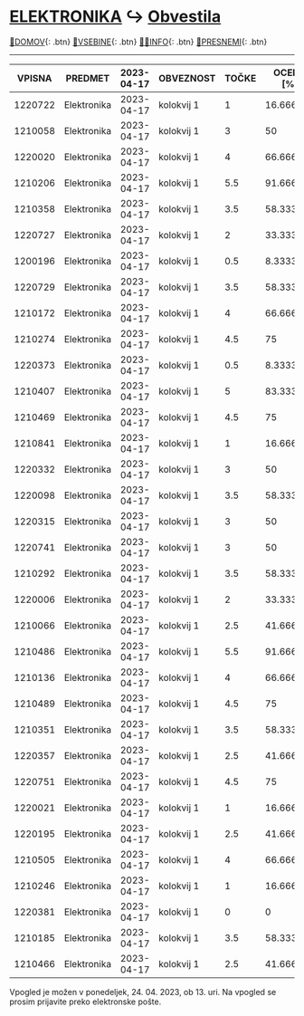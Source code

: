 # [ELEKTRONIKA](../index.md) ↪ [Obvestila](./index.md)

[🏡DOMOV](../index.md){: .btn}
[📝VSEBINE](../Vsebine/index.md){: .btn}
[👨‍🎓INFO](../info.md){: .btn}
[💾PRESNEMI](../Presnemi/index.md){: .btn}

---
 
| VPISNA  | PREDMET     | 2023-04-17 | OBVEZNOST  | TOČKE | OCENA [%] |
| ----    | ----        | ----       | ----       | ----  | ----      |
| 1220722 | Elektronika | 2023-04-17 | kolokvij 1 | 1     | 16.666667 |
| 1210058 | Elektronika | 2023-04-17 | kolokvij 1 | 3     | 50        |
| 1220020 | Elektronika | 2023-04-17 | kolokvij 1 | 4     | 66.666667 |
| 1210206 | Elektronika | 2023-04-17 | kolokvij 1 | 5.5   | 91.666667 |
| 1210358 | Elektronika | 2023-04-17 | kolokvij 1 | 3.5   | 58.333333 |
| 1220727 | Elektronika | 2023-04-17 | kolokvij 1 | 2     | 33.333333 |
| 1200196 | Elektronika | 2023-04-17 | kolokvij 1 | 0.5   | 8.333333  |
| 1220729 | Elektronika | 2023-04-17 | kolokvij 1 | 3.5   | 58.333333 |
| 1210172 | Elektronika | 2023-04-17 | kolokvij 1 | 4     | 66.666667 |
| 1210274 | Elektronika | 2023-04-17 | kolokvij 1 | 4.5   | 75        |
| 1220373 | Elektronika | 2023-04-17 | kolokvij 1 | 0.5   | 8.333333  |
| 1210407 | Elektronika | 2023-04-17 | kolokvij 1 | 5     | 83.333333 |
| 1210469 | Elektronika | 2023-04-17 | kolokvij 1 | 4.5   | 75        |
| 1210841 | Elektronika | 2023-04-17 | kolokvij 1 | 1     | 16.666667 |
| 1220332 | Elektronika | 2023-04-17 | kolokvij 1 | 3     | 50        |
| 1220098 | Elektronika | 2023-04-17 | kolokvij 1 | 3.5   | 58.333333 |
| 1220315 | Elektronika | 2023-04-17 | kolokvij 1 | 3     | 50        |
| 1220741 | Elektronika | 2023-04-17 | kolokvij 1 | 3     | 50        |
| 1210292 | Elektronika | 2023-04-17 | kolokvij 1 | 3.5   | 58.333333 |
| 1220006 | Elektronika | 2023-04-17 | kolokvij 1 | 2     | 33.333333 |
| 1210066 | Elektronika | 2023-04-17 | kolokvij 1 | 2.5   | 41.666667 |
| 1210486 | Elektronika | 2023-04-17 | kolokvij 1 | 5.5   | 91.666667 |
| 1210136 | Elektronika | 2023-04-17 | kolokvij 1 | 4     | 66.666667 |
| 1210489 | Elektronika | 2023-04-17 | kolokvij 1 | 4.5   | 75        |
| 1210351 | Elektronika | 2023-04-17 | kolokvij 1 | 3.5   | 58.333333 |
| 1220357 | Elektronika | 2023-04-17 | kolokvij 1 | 2.5   | 41.666667 |
| 1220751 | Elektronika | 2023-04-17 | kolokvij 1 | 4.5   | 75        |
| 1220021 | Elektronika | 2023-04-17 | kolokvij 1 | 1     | 16.666667 |
| 1220195 | Elektronika | 2023-04-17 | kolokvij 1 | 2.5   | 41.666667 |
| 1210505 | Elektronika | 2023-04-17 | kolokvij 1 | 4     | 66.666667 |
| 1210246 | Elektronika | 2023-04-17 | kolokvij 1 | 1     | 16.666667 |
| 1220381 | Elektronika | 2023-04-17 | kolokvij 1 | 0     | 0         |
| 1210185 | Elektronika | 2023-04-17 | kolokvij 1 | 3.5   | 58.333333 |
| 1210466 | Elektronika | 2023-04-17 | kolokvij 1 | 2.5   | 41.666667 |

Vpogled je možen v ponedeljek, 24. 04. 2023, ob 13. uri. Na vpogled se prosim prijavite preko elektronske pošte.
